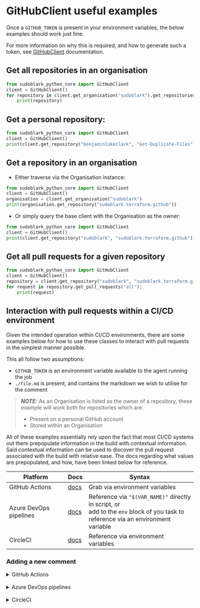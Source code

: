 # GitHubClient useful examples
Once a `GITHUB_TOKEN` is present in your environment variables, the below
examples should work just fine.

For more information on why this is required, and how to generate such a 
token, see [GitHubClient](../known-interfaces/github/client.md) documentation.



## Get all repositories in an organisation
```python
from sudoblark_python_core import GitHubClient
client = GitHubClient()
for repository in client.get_organisation("sudoblark").get_repositories():
    print(repository)
```

## Get a personal repository:

```python
from sudoblark_python_core import GitHubClient
client = GitHubClient()
print(client.get_repository("benjaminlukeclark", "Get-Duplicate-Files"))
```

## Get a repository in an organisation

* Either traverse via the Organisation instance:

```python
from sudoblark_python_core import GitHubClient
client = GitHubClient()
organisation = client.get_organisation("sudoblark")
print(organisation.get_repository("sudoblark.terraform.github"))
```

* Or simply query the base client with the Organisation as the owner:

```python
from sudoblark_python_core import GitHubClient
client = GitHubClient()
print(client.get_repository("sudoblark", "sudoblark.terraform.github"))
```

## Get all pull requests for a given repository

```python
from sudoblark_python_core import GitHubClient
client = GitHubClient()
repository = client.get_repository("sudoblark", "sudoblark.terraform.github")
for request in repository.get_pull_requests("all"):
    print(request)
```

## Interaction with pull requests within a CI/CD environment
Given the intended operation within CI/CD environments, there are some
examples below for how to use these classes to interact with pull requests
in the simplest manner possible.

This all follow two assumptions:

- `GITHUB_TOKEN` is an environment variable available to the agent running the job
- `./file.md` is present, and contains the markdown we wish to utilise for the comment

> **_NOTE:_**  As an Organisation is listed as the owner of a repository, these
> example will work both for repositories which are:
> 
>   * Present on a personal GitHub account
>   * Stored within an Organisation

All of these examples essentially rely upon the fact that most CI/CD systems out
there prepopulate information in the build with contextual information. Said contextual
information can be used to discover the pull request associated with the build
with relative ease. The docs regarding what values are prepopulated, and how,
have been linked below for reference.

| Platform               | Docs                                                                                                                         | Syntax                                                                                                                                     |
|------------------------|------------------------------------------------------------------------------------------------------------------------------|--------------------------------------------------------------------------------------------------------------------------------------------|
| GitHub Actions         | [docs](https://docs.github.com/en/actions/writing-workflows/choosing-what-your-workflow-does/store-information-in-variables) | Grab via environment variables                                                                                                             |
| Azure DevOps pipelines | [docs](https://learn.microsoft.com/en-us/azure/devops/pipelines/build/variables?view=azure-devops&tabs=yaml)                 | Reference via `"$(VAR_NAME)"` directly in script, or <br/>add to the `env` block of you task to <br/>reference via an environment variable |
| CircleCI               | [docs](https://circleci.com/docs/variables/#built-in-environment-variables)                                                  | Reference via environment variables                                                                                                        |


### Adding a new comment

<details close>
<summary>GitHub Actions</summary>
<br>

```python
import os
from sudoblark_python_core import GitHubClient

REPO_OWNER: str = os.getenv("GITHUB_REPOSITORY_OWNER")
REPO_NAME: str = os.getenv("GITHUB_REPOSITORY").split("/")[-1]
PULL_REQUEST_ID: int = int(os.getenv("GITHUB_REF_NAME").split("/")[0])

client = GitHubClient()
repository = client.get_repository(REPO_OWNER, REPO_NAME)
pull_request = repository.get_pull_request(PULL_REQUEST_ID)

with open("./file.md", "r") as file:
    content = file.read()

pull_request.post_comment(content)
```

</details>
<br>

<details close>
<summary>Azure DevOps pipelines</summary>
<br>

```python
from sudoblark_python_core import GitHubClient

REPO_OWNER: str = "$(Build.Repository.Name)".split("/")[0]
REPO_NAME: str = "$(Build.Repository.Name)".split("/")[-1]
PULL_REQUEST_ID: int = int("$(System.PullRequest.PullRequestNumber)")

client = GitHubClient()
repository = client.get_repository(REPO_OWNER, REPO_NAME)
pull_request = repository.get_pull_request(PULL_REQUEST_ID)

with open("./file.md", "r") as file:
    content = file.read()

pull_request.post_comment(content)
```

</details>
<br>

<details close>
<summary>CircleCI</summary>
<br>

```python
import os
from sudoblark_python_core import GitHubClient

REPO_OWNER: str = os.getenv("CIRCLE_PR_REPONAME").split("/")[0]
REPO_NAME: str = os.getenv("CIRCLE_PR_REPONAME").split("/")[-1]
PULL_REQUEST_ID: int = int(os.getenv("CIRCLE_PR_NUMBER").split("/")[0])

client = GitHubClient()
repository = client.get_repository(REPO_OWNER, REPO_NAME)
pull_request = repository.get_pull_request(PULL_REQUEST_ID)

with open("./file.md", "r") as file:
    content = file.read()

pull_request.post_comment(content)
```

</details>
<br>